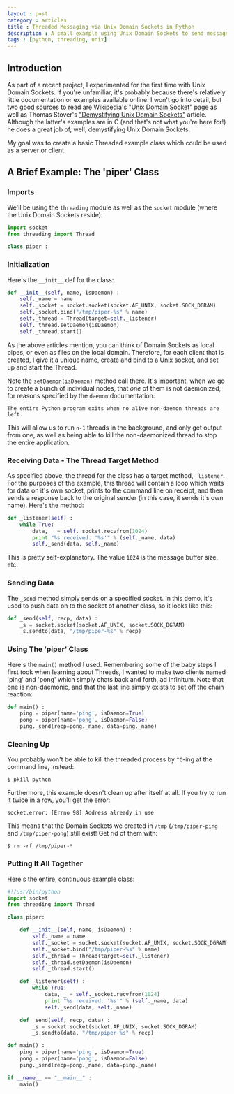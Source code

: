 ```yaml
---
layout : post
category : articles
title : Threaded Messaging via Unix Domain Sockets in Python
description : A small example using Unix Domain Sockets to send messages or data between threads on a local domain.
tags : [python, threading, unix]
---
```


## Introduction
As part of a recent project, I experimented for the first time with Unix Domain
Sockets. If you're unfamiliar, it's probably because there's relatively little
documentation or examples available online. I won't go into detail, but two
good sources to read are Wikipedia's ["Unix Domain
Socket"](http://en.wikipedia.org/wiki/Unix_domain_socket) page as well as
Thomas Stover's ["Demystifying Unix Domain
Sockets"](http://www.wsinnovations.com/softeng/articles/uds.html)
article.  Although the latter's examples are in C (and that's not what you're
here for!) he does a great job of, well, demystifying Unix Domain Sockets.

My goal was to create a basic Threaded example class which could be used as a
server or client.

## A Brief Example: The 'piper' Class

### Imports
We'll be using the `threading` module as well as the `socket` module (where the
Unix Domain Sockets reside):

```python
import socket
from threading import Thread

class piper :
```

### Initialization
Here's the `__init__` def for the  class:

```python
def __init__(self, name, isDaemon) :
    self._name = name
    self._socket = socket.socket(socket.AF_UNIX, socket.SOCK_DGRAM)
    self._socket.bind("/tmp/piper-%s" % name)
    self._thread = Thread(target=self._listener)
    self._thread.setDaemon(isDaemon)
    self._thread.start()
```

As the above articles mention, you can think of Domain Sockets as local pipes,
or even as files on the local domain. Therefore, for each client that is
created, I give it a unique name, create and bind to a Unix socket, and set up
and start the Thread.

Note the `setDaemon(isDaemon)` method call there. It's important, when we go to
create a bunch of individual nodes, that *one* of them is not daemonized, for
reasons specified by the `daemon` documentation:

```
The entire Python program exits when no alive non-daemon threads are left.
```

This will allow us to run `n-1` threads in the background, and only get output
from one, as well as being able to kill the non-daemonized thread to stop the
entire application.

### Receiving Data - The Thread Target Method
As specified above, the thread for the class has a target method, `_listener`.
For the purposes of the example, this thread will contain a loop which waits
for data on it's own socket, prints to the command line on receipt, and then
sends a response back to the original sender (in this case, it sends it's own
name).  Here's the method:

```python
def _listener(self) :
    while True:
        data, _ = self._socket.recvfrom(1024)
        print "%s received: '%s'" % (self._name, data)
        self._send(data, self._name)
```

This is pretty self-explanatory. The value `1024` is the message buffer size,
etc.

### Sending Data
The `_send` method simply sends on a specified socket. In this demo, it's used
to push data on to the socket of another class, so it looks like this:

```python
def _send(self, recp, data) :
    _s = socket.socket(socket.AF_UNIX, socket.SOCK_DGRAM)
    _s.sendto(data, "/tmp/piper-%s" % recp)
```

### Using The 'piper' Class
Here's the `main()` method I used. Remembering some of the baby steps I first
took when learning about Threads, I wanted to make two clients named
'ping' and 'pong' which simply chats back and forth, ad
infinitum. Note that one is non-daemonic, and that the last line simply exists
to set off the chain reaction:

```python
def main() :
    ping = piper(name='ping', isDaemon=True)
    pong = piper(name='pong', isDaemon=False)
    ping._send(recp=pong._name, data=ping._name)
```

### Cleaning Up
You probably won't be able to kill the threaded process by `^C`-ing at the
command line, instead:

```
$ pkill python
```

Furthermore, this example doesn't clean up after itself at all. If you try to
run it twice in a row, you'll get the error:

```
socket.error: [Errno 98] Address already in use
```

This means that the Domain Sockets we created in `/tmp` (`/tmp/piper-ping` and
`/tmp/piper-pong`) still exist! Get rid of them with:

```
$ rm -rf /tmp/piper-*
```

### Putting It All Together
Here's the entire, continuous example class:

```python
#!/usr/bin/python
import socket
from threading import Thread

class piper:

    def __init__(self, name, isDaemon) :
        self._name = name
        self._socket = socket.socket(socket.AF_UNIX, socket.SOCK_DGRAM)
        self._socket.bind("/tmp/piper-%s" % name)
        self._thread = Thread(target=self._listener)
        self._thread.setDaemon(isDaemon)
        self._thread.start()

    def _listener(self) :
        while True:
            data, _ = self._socket.recvfrom(1024)
            print "%s received: '%s'" % (self._name, data)
            self._send(data, self._name)

    def _send(self, recp, data) :
        _s = socket.socket(socket.AF_UNIX, socket.SOCK_DGRAM)
        _s.sendto(data, "/tmp/piper-%s" % recp)

def main() :
    ping = piper(name='ping', isDaemon=True)
    pong = piper(name='pong', isDaemon=False)
    ping._send(recp=pong._name, data=ping._name)

if __name__ == "__main__" :
    main()
```
